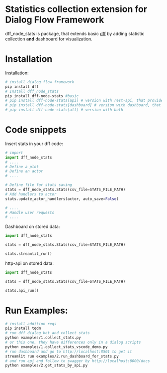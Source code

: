 # Statistics collection extension for Dialog Flow Framework
dff_node_stats is package, that extends basic [dff](https://github.com/deepmipt/dialog_flow_framework) by adding statistic collection **and** dashboard for visualization.

# Installation
Installation:
```bash
# install dialog flow framework
pip install dff
# Install dff_node_stats
pip install dff-node-stats #basic
# pip install dff-node-stats[api] # version with rest-api, that provides access to stats by http requests
# pip install dff-node-stats[dashboard] # version with dashboard, that provides access to stats by web-UI
# pip install dff-node-stats[all] # version with both
```
# Code snippets

Insert stats in your dff code:
```python
# import
import dff_node_stats
# ....
# Define a plot
# Define an actor
# ....

# Define file for stats saving
stats = dff_node_stats.Stats(csv_file=STATS_FILE_PATH)
# Add handlers to actor
stats.update_actor_handlers(actor, auto_save=False)

# ....
# Handle user requests
# ....

```
Dashboard on stored data:
```python
import dff_node_stats

stats = dff_node_stats.Stats(csv_file=STATS_FILE_PATH)

stats.streamlit_run()
```

http-api on stored data:
```python
import dff_node_stats

stats = dff_node_stats.Stats(csv_file=STATS_FILE_PATH)

stats.api_run()
```


# Run Examples:
```bash
# install addition reqs
pip install tqdm
# run dff dialog bot and collect stats
python examples/1.collect_stats.py
# or this one, they have differences only in a dialog scripts
python examples/1.collect_stats_vscode_demo.py
# run dashboard and go to http://localhost:8501 to get it
streamlit run examples/2.run_dashboard_for_stats.py
# and run api and follow to swagger by http://localhost:8000/docs
python examples/2.get_stats_by_api.py
```